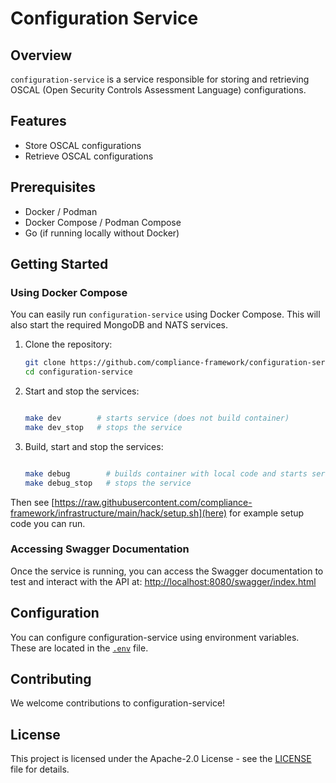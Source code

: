 # Configuration Service

## Overview
`configuration-service` is a service responsible for storing and retrieving OSCAL (Open Security Controls Assessment Language) configurations.

## Features
- Store OSCAL configurations
- Retrieve OSCAL configurations

## Prerequisites
- Docker / Podman
- Docker Compose / Podman Compose
- Go (if running locally without Docker)

## Getting Started

### Using Docker Compose

You can easily run `configuration-service` using Docker Compose. This will also start the required MongoDB and NATS services.

1. Clone the repository:

   ```sh
   git clone https://github.com/compliance-framework/configuration-service.git
   cd configuration-service
   ```

2. Start and stop the services:

   ```sh

   make dev        # starts service (does not build container)
   make dev_stop   # stops the service
   ```

3. Build, start and stop the services:

   ```sh

   make debug        # builds container with local code and starts service
   make debug_stop   # stops the service
   ```

Then see [https://raw.githubusercontent.com/compliance-framework/infrastructure/main/hack/setup.sh](here) for example setup code you can run.

### Accessing Swagger Documentation

Once the service is running, you can access the Swagger documentation to test and interact with the API at: [http://localhost:8080/swagger/index.html](http://localhost:8080/swagger/index.html)

## Configuration
You can configure configuration-service using environment variables. These are located in the [`.env`](./.env) file.

## Contributing
We welcome contributions to configuration-service!

## License
This project is licensed under the Apache-2.0 License - see the [LICENSE](LICENSE) file for details.
